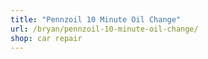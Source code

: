 ```yaml
---
title: "Pennzoil 10 Minute Oil Change"
url: /bryan/pennzoil-10-minute-oil-change/
shop: car repair
---
```

